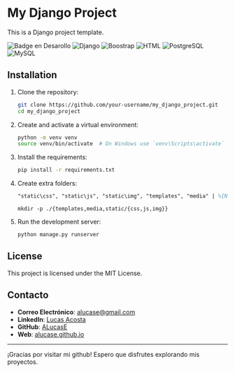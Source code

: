 # My Django Project

This is a Django project template.

![Badge en Desarollo](https://img.shields.io/badge/STATUS-EN%20DESAROLLO-green)
![Django](https://img.shields.io/badge/Django-4.2.x-blue)
![Boostrap](https://img.shields.io/badge/Boostrap-5.x-yellow)
![HTML](https://img.shields.io/badge/HTML-5-violet)
![PostgreSQL](https://img.shields.io/badge/PostgreSQL-15.x-orange)
![MySQL](https://img.shields.io/badge/MySQL-5.x-blue)

## Installation

1. Clone the repository:
    ```sh
    git clone https://github.com/your-username/my_django_project.git
    cd my_django_project
    ```

2. Create and activate a virtual environment:
    ```sh
    python -m venv venv
    source venv/bin/activate  # On Windows use `venv\Scripts\activate`
    ```

3. Install the requirements:
    ```sh
    pip install -r requirements.txt
    ```


4. Create extra folders:
    ```ps
    "static\css", "static\js", "static\img", "templates", "media" | %{New-Item -Name “$_” -ItemType “Directory”}
    ```

    ```bach
    mkdir -p ./{templates,media,static/{css,js,img}}
    ```

5. Run the development server:
    ```sh
    python manage.py runserver
    ```


## License

This project is licensed under the MIT License.

## Contacto

- **Correo Electrónico**: alucase@gmail.com
- **LinkedIn**: [Lucas Acosta](https://www.linkedin.com/in/alucase/)
- **GitHub**: [ALucasE](https://github.com/ALucasE)
- **Web**: [alucase.github.io](https://alucase.github.io/)

---

¡Gracias por visitar mi github! Espero que disfrutes explorando mis proyectos.
